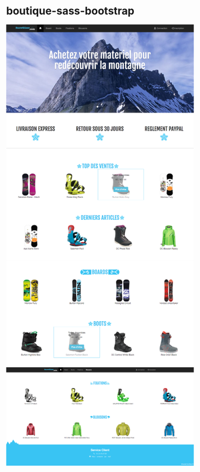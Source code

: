 # boutique-sass-bootstrap

![alt tag](https://github.com/mollymoon2b/boutique-sass-bootstrap-/blob/master/img/apercu.png)
![alt tag](https://github.com/mollymoon2b/boutique-sass-bootstrap-/blob/master/img/apercu2.png)
![alt tag](https://github.com/mollymoon2b/boutique-sass-bootstrap-/blob/master/img/apercu3.png)
![alt tag](https://github.com/mollymoon2b/boutique-sass-bootstrap-/blob/master/img/apercu4.png)
